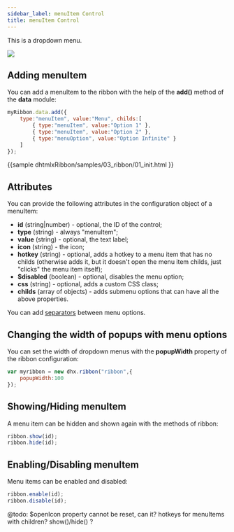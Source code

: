 ```yaml
---
sidebar_label: menuItem Control
title: menuItem Control
---          
```


This is a dropdown menu.

<img src="ribbon/select_button.png"/>

## Adding menuItem

You can add a menuItem to the ribbon with the help of the **add()** method of the **data** module:

~~~js
myRibbon.data.add({
	type:"menuItem", value:"Menu", childs:[
		{ type:"menuItem", value:"Option 1" },
		{ type:"menuItem", value:"Option 2" },
		{ type:"menuOption", value:"Option Infinite" }
	]
});
~~~

{{sample
dhtmlxRibbon/samples/03_ribbon/01_init.html
}}

## Attributes

You can provide the following attributes in the configuration object of a menuItem:

- **id** (string|number) - optional, the ID of the control;
- **type** (string) -  always "menuItem";
- **value** (string) - optional, the text label;
- **icon** (string) - the icon;
- **hotkey** (string) - optional, adds a hotkey to a menu item that has no childs (otherwise adds it, but it doesn't open the menu item childs, just "clicks" the menu item itself);
- **$disabled** (boolean) - optional, disables the menu option;
- **css** (string) - optional, adds a custom CSS class;
- **childs** (array of objects) - adds submenu options that can have all the above properties.

You can add [separators](ribbon/separator.md) between menu options.

## Changing the width of popups with menu options

You can set the width of dropdown menus with the **popupWidth** property of the ribbon configuration:

~~~js
var myribbon = new dhx.ribbon("ribbon",{
    popupWidth:100
});
~~~

## Showing/Hiding menuItem

A menu item can be hidden and shown again with the methods of ribbon:

~~~js
ribbon.show(id);
ribbon.hide(id);
~~~

## Enabling/Disabling menuItem

Menu items can be enabled and disabled:

~~~js
ribbon.enable(id);
ribbon.disable(id);
~~~

@todo:
$openIcon property cannot be reset, can it? hotkeys for menuItems with children? show()/hide() ?

